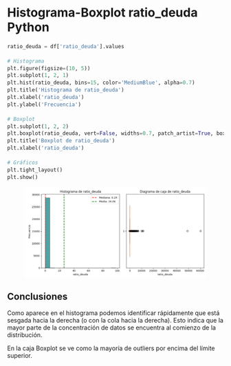 # Histograma-Boxplot ratio\_deuda Python

```python
ratio_deuda = df['ratio_deuda'].values

# Histograma
plt.figure(figsize=(10, 5))
plt.subplot(1, 2, 1) 
plt.hist(ratio_deuda, bins=15, color='MediumBlue', alpha=0.7)
plt.title('Histograma de ratio_deuda')
plt.xlabel('ratio_deuda')
plt.ylabel('Frecuencia')

# Boxplot
plt.subplot(1, 2, 2) 
plt.boxplot(ratio_deuda, vert=False, widths=0.7, patch_artist=True, boxprops=dict(facecolor='Chocolate'))
plt.title('Boxplot de ratio_deuda')
plt.xlabel('ratio_deuda')

# Gráficos
plt.tight_layout()
plt.show()
```

<figure><img src="../../../../../.gitbook/assets/image (84).png" alt=""><figcaption></figcaption></figure>

## Conclusiones

Como aparece en el histograma podemos identificar rápidamente que está sesgada hacia la derecha (o con la cola hacia la derecha). Esto indica que la mayor parte de la concentración de datos se encuentra al comienzo de la distribución.

En la caja Boxplot se ve como la mayoría de outliers por encima del límite superior.

###
